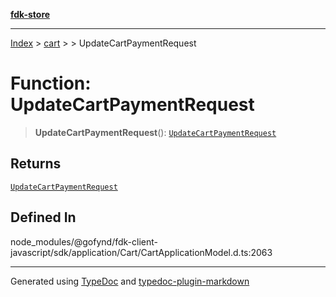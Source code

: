 [**fdk-store**](../../../README.md)
***

[Index](../../../API.md) > [cart](../../README.md) > [<internal>](../README.md) > UpdateCartPaymentRequest

# Function: UpdateCartPaymentRequest

> **UpdateCartPaymentRequest**(): [`UpdateCartPaymentRequest`](../type-aliases/type-alias.UpdateCartPaymentRequest.md)

## Returns

[`UpdateCartPaymentRequest`](../type-aliases/type-alias.UpdateCartPaymentRequest.md)

## Defined In

node\_modules/@gofynd/fdk-client-javascript/sdk/application/Cart/CartApplicationModel.d.ts:2063

***
Generated using [TypeDoc](https://typedoc.org/) and [typedoc-plugin-markdown](https://www.npmjs.com/package/typedoc-plugin-markdown)
